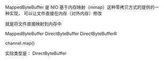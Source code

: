 
MappedByteBuffer 是 NIO 基于内存映射（mmap）这种零拷贝方式的提供的一种实现，
可以让文件直接在内存（对外内存）修改

就是将文件直接映射到内存中

MappedByteBuffer  DirectByteBuffer   DirectByteBufferR





channel.map()   



实际类型是：  DirectByteBuffer

